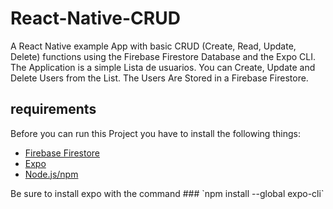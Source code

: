 # React-Native-CRUD
A React Native example App with basic CRUD (Create, Read, Update, Delete) functions using the Firebase Firestore Database and the Expo CLI.
The Application is a simple Lista de usuarios. You can Create, Update and Delete Users from the List. The Users Are Stored in a Firebase Firestore.

## requirements
Before you can run this Project you have to install the following things:
<ul>
  <li><a href="https://firebase.google.com/docs/firestore/">Firebase Firestore</a></li>
  <li><a href="https://expo.dev/client">Expo</a></li>
   <li><a href="https://nodejs.org/en/">Node.js/npm</a></li>
</ul>
Be sure to install expo with the command 
### `npm install --global expo-cli`

